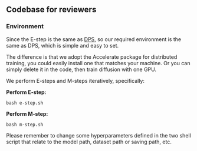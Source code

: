 ## Codebase for reviewers

### Environment

Since the E-step is the same as [DPS](https://github.com/DPS2022/diffusion-posterior-sampling), so our required environment is the same as DPS, which is simple and easy to set.

The difference is that we adopt the Accelerate package for distributed training, you could easily install one that matches your machine. Or you can simply delete it in the code, then train diffusion with one GPU.

We perform E-steps and M-steps iteratively, specifically:

**Perform E-step:**

`bash e-step.sh`

**Perform M-step:**

`bash m-step.sh`

Please remember to change some hyperparameters defined in the two shell script that relate to the model path, dataset path or saving path, etc.